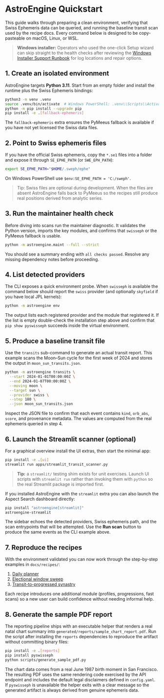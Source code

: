 # AstroEngine Quickstart

This guide walks through preparing a clean environment, verifying that
Swiss Ephemeris data can be queried, and running the baseline transit
scan used by the recipe docs. Every command below is designed to be
copy-pasteable on macOS, Linux, or WSL.

> **Windows installer:** Operators who used the one-click Setup wizard
> can skip straight to the health checks after reviewing the
> [Windows Installer Support Runbook](runbook/windows_installer_support.md)
> for log locations and repair options.

## 1. Create an isolated environment

AstroEngine targets **Python 3.11**. Start from an empty folder and
install the runtime plus the Swiss Ephemeris bindings:

```bash
python3 -m venv .venv
source .venv/bin/activate  # Windows PowerShell: .venv\\Scripts\\Activate.ps1
python -m pip install --upgrade pip
pip install -e .[fallback-ephemeris]
```

The `fallback-ephemeris` extra ensures the PyMeeus fallback is available
if you have not yet licensed the Swiss data files.

## 2. Point to Swiss ephemeris files

If you have the official Swiss ephemeris, copy the `*.se1` files into a
folder and expose it through ``SE_EPHE_PATH`` (or ``SWE_EPH_PATH``):

```bash
export SE_EPHE_PATH="$HOME/.sweph/ephe"
```

On Windows PowerShell use ``$env:SE_EPHE_PATH = 'C:/sweph'``.

> Tip: Swiss files are optional during development. When the files are
> absent AstroEngine falls back to PyMeeus so the recipes still produce
> real positions derived from analytic series.

## 3. Run the maintainer health check

Before diving into scans run the maintainer diagnostic. It validates the
Python version, imports the key modules, and confirms that ``swisseph``
or the PyMeeus fallback is usable.

```bash
python -m astroengine.maint --full --strict
```

You should see a summary ending with ``all checks passed``. Resolve any
missing dependency notes before proceeding.

## 4. List detected providers

The CLI exposes a quick environment probe. When ``swisseph`` is
available the command below should report the ``swiss`` provider (and
optionally ``skyfield`` if you have local JPL kernels):

```bash
python -m astroengine env
```

The output lists each registered provider and the module that
registered it. If the list is empty double-check the installation step
above and confirm that ``pip show pyswisseph`` succeeds inside the
virtual environment.

## 5. Produce a baseline transit file

Use the ``transits`` sub-command to generate an actual transit report.
This example scans the Moon–Sun cycle for the first week of 2024 and
stores the output in ``moon_sun_transits.json``.

```bash
python -m astroengine transits \
  --start 2024-01-01T00:00:00Z \
  --end 2024-01-07T00:00:00Z \
  --moving moon \
  --target sun \
  --provider swiss \
  --step 180 \
  --json moon_sun_transits.json
```

Inspect the JSON file to confirm that each event contains ``kind``,
``orb_abs``, ``score``, and provenance metadata. The values are computed
from the real ephemeris queried in step 4.

## 6. Launch the Streamlit scanner (optional)

For a graphical overview install the UI extras, then start the minimal
app:

```bash
pip install -e .[ui]
streamlit run apps/streamlit_transit_scanner.py
```

> **Tip:** a ``streamlit/`` testing shim exists for unit exercises. Launch UI
> scripts with ``streamlit run`` rather than invoking them with ``python`` so the
> real Streamlit package is imported first.

If you installed AstroEngine with the ``streamlit`` extra you can also launch
the Aspect Search dashboard directly:

```bash
pip install "astroengine[streamlit]"
astroengine-streamlit
```

The sidebar echoes the detected providers, Swiss ephemeris path, and the
scan entrypoints that will be attempted. Use the **Run scan** button to
produce the same events as the CLI example above.

## 7. Reproduce the recipes

With the environment validated you can now work through the
step-by-step examples in ``docs/recipes/``:

1. [Daily planner](recipes/daily_planner.md)
2. [Electional window sweep](recipes/electional_window.md)
3. [Transit-to-progressed synastry](recipes/transit_to_progressed_synastry.md)

Each recipe introduces one additional module (profiles, progressions,
fast scans) so a new user can build confidence without needing informal
help.

## 8. Generate the sample PDF report

The reporting pipeline ships with an executable helper that renders a
real natal chart summary into ``generated/reports/sample_chart_report.pdf``.
Run the script after installing the ``reports`` dependencies to
reproduce the artifact without committing binary files:

```bash
pip install -e .[reports]
pip install pyswisseph
python scripts/generate_sample_pdf.py
```

The chart data comes from a real June 1987 birth moment in San
Francisco. The resulting PDF uses the same rendering code exercised by
the API endpoint and includes the default legal disclaimers defined in
``config.yaml``. If ``pyswisseph`` is unavailable the helper exits with a
clear message so the generated artifact is always derived from genuine
ephemeris data.
